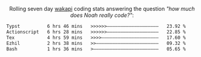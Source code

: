 <p align="center">Rolling seven day <a href="https://wakapi.dev/"/>wakapi</a> coding stats answering the question <i>"how much does Noah really code?"</i>:</p>
<!--START_SECTION:waka-->

```txt
Typst          6 hrs 46 mins   >>>>>>———————————————————   23.92 %
Actionscript   6 hrs 28 mins   >>>>>>———————————————————   22.85 %
Tex            4 hrs 59 mins   >>>>—————————————————————   17.60 %
Ezhil          2 hrs 38 mins   >>———————————————————————   09.32 %
Bash           1 hrs 36 mins   >————————————————————————   05.65 %
```

<!--END_SECTION:waka-->
